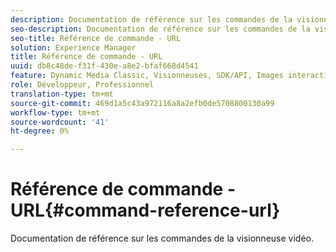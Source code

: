 ```yaml
---
description: Documentation de référence sur les commandes de la visionneuse vidéo.
seo-description: Documentation de référence sur les commandes de la visionneuse vidéo.
seo-title: Référence de commande - URL
solution: Experience Manager
title: Référence de commande - URL
uuid: db8c48de-f31f-430e-a8e2-bfaf668d4541
feature: Dynamic Media Classic, Visionneuses, SDK/API, Images interactives
role: Développeur, Professionnel
translation-type: tm+mt
source-git-commit: 469d1a5c43a972116a8a2efb0de5708800130a99
workflow-type: tm+mt
source-wordcount: '41'
ht-degree: 0%

---
```



# Référence de commande - URL{#command-reference-url}

Documentation de référence sur les commandes de la visionneuse vidéo.

